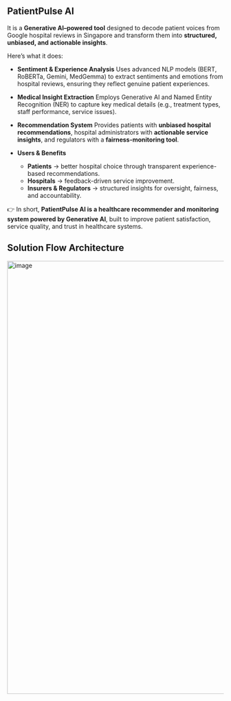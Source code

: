 ## **PatientPulse AI**

It is a **Generative AI–powered tool** designed to decode patient voices from Google hospital reviews in Singapore and transform them into **structured, unbiased, and actionable insights**.

Here’s what it does:

* **Sentiment & Experience Analysis**
  Uses advanced NLP models (BERT, RoBERTa, Gemini, MedGemma) to extract sentiments and emotions from hospital reviews, ensuring they reflect genuine patient experiences.

* **Medical Insight Extraction**
  Employs Generative AI and Named Entity Recognition (NER) to capture key medical details (e.g., treatment types, staff performance, service issues).

* **Recommendation System**
  Provides patients with **unbiased hospital recommendations**, hospital administrators with **actionable service insights**, and regulators with a **fairness-monitoring tool**.

* **Users & Benefits**

  * **Patients** → better hospital choice through transparent experience-based recommendations.
  * **Hospitals** → feedback-driven service improvement.
  * **Insurers & Regulators** → structured insights for oversight, fairness, and accountability.

👉 In short, **PatientPulse AI is a healthcare recommender and monitoring system powered by Generative AI**, built to improve patient satisfaction, service quality, and trust in healthcare systems.



## **Solution Flow Architecture**

<img width="2088" height="1008" alt="image" src="https://github.com/user-attachments/assets/1eac4bac-301f-4efa-ac62-58cc48b92014" />

